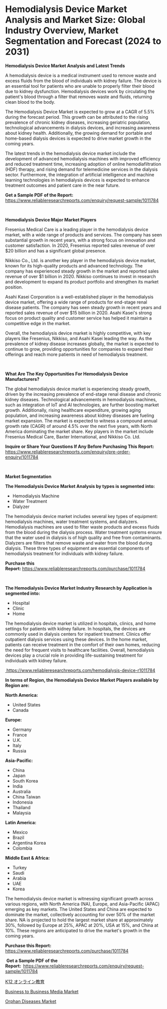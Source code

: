<p><h1>Hemodialysis Device Market Analysis and Market Size: Global Industry Overview, Market Segmentation and Forecast (2024 to 2031)</h1></p><p><strong>Hemodialysis Device Market Analysis and Latest Trends</strong></p>
<p><p>A hemodialysis device is a medical instrument used to remove waste and excess fluids from the blood of individuals with kidney failure. The device is an essential tool for patients who are unable to properly filter their blood due to kidney dysfunction. Hemodialysis devices work by circulating the patient's blood through a filter that removes waste and fluids, returning clean blood to the body.</p><p>The Hemodialysis Device Market is expected to grow at a CAGR of 5.5% during the forecast period. This growth can be attributed to the rising prevalence of chronic kidney diseases, increasing geriatric population, technological advancements in dialysis devices, and increasing awareness about kidney health. Additionally, the growing demand for portable and home-based dialysis devices is expected to drive market growth in the coming years.</p><p>The latest trends in the hemodialysis device market include the development of advanced hemodialysis machines with improved efficiency and reduced treatment time, increasing adoption of online hemodiafiltration (HDF) therapy, and rising demand for telemedicine services in the dialysis sector. Furthermore, the integration of artificial intelligence and machine learning technologies in hemodialysis devices is expected to enhance treatment outcomes and patient care in the near future.</p></p>
<p><strong>Get a Sample PDF of the Report:&nbsp;</strong> <a href="https://www.reliableresearchreports.com/enquiry/request-sample/1011784">https://www.reliableresearchreports.com/enquiry/request-sample/1011784</a></p>
<p>&nbsp;</p>
<p><strong>Hemodialysis Device Major Market Players</strong></p>
<p><p>Fresenius Medical Care is a leading player in the hemodialysis device market, with a wide range of products and services. The company has seen substantial growth in recent years, with a strong focus on innovation and customer satisfaction. In 2020, Fresenius reported sales revenue of over $20 billion and has a significant global presence.</p><p>Nikkiso Co., Ltd. is another key player in the hemodialysis device market, known for its high-quality products and advanced technology. The company has experienced steady growth in the market and reported sales revenue of over $1 billion in 2020. Nikkiso continues to invest in research and development to expand its product portfolio and strengthen its market position.</p><p>Asahi Kasei Corporation is a well-established player in the hemodialysis device market, offering a wide range of products for end-stage renal disease patients. The company has seen steady growth in recent years and reported sales revenue of over $15 billion in 2020. Asahi Kasei's strong focus on product quality and customer service has helped it maintain a competitive edge in the market.</p><p>Overall, the hemodialysis device market is highly competitive, with key players like Fresenius, Nikkiso, and Asahi Kasei leading the way. As the prevalence of kidney disease increases globally, the market is expected to continue to grow, providing opportunities for companies to expand their offerings and reach more patients in need of hemodialysis treatment.</p></p>
<p>&nbsp;</p>
<p><strong>What Are The Key Opportunities For Hemodialysis Device Manufacturers?</strong></p>
<p><p>The global hemodialysis device market is experiencing steady growth, driven by the increasing prevalence of end-stage renal disease and chronic kidney diseases. Technological advancements in hemodialysis machines, such as integration of IoT and AI technologies, are further boosting market growth. Additionally, rising healthcare expenditure, growing aging population, and increasing awareness about kidney diseases are fueling market expansion. The market is expected to witness a compound annual growth rate (CAGR) of around 4.5% over the next five years, with North America dominating the market share. Key players in the market include Fresenius Medical Care, Baxter International, and Nikkiso Co. Ltd.</p></p>
<p><strong>Inquire or Share Your Questions If Any Before Purchasing This Report:</strong> <a href="https://www.reliableresearchreports.com/enquiry/pre-order-enquiry/1011784">https://www.reliableresearchreports.com/enquiry/pre-order-enquiry/1011784</a></p>
<p>&nbsp;</p>
<p><strong>Market Segmentation</strong></p>
<p><strong>The Hemodialysis Device Market Analysis by types is segmented into:</strong></p>
<p><ul><li>Hemodialysis Machine</li><li>Water Treatment</li><li>Dialyzer</li></ul></p>
<p><p>The hemodialysis device market includes several key types of equipment: hemodialysis machines, water treatment systems, and dialyzers. Hemodialysis machines are used to filter waste products and excess fluids from the blood during the dialysis process. Water treatment systems ensure that the water used in dialysis is of high quality and free from contaminants. Dialyzers are filters that remove waste and water from the blood during dialysis. These three types of equipment are essential components of hemodialysis treatment for individuals with kidney failure.</p></p>
<p><strong>Purchase this Report:&nbsp;</strong><a href="https://www.reliableresearchreports.com/purchase/1011784">https://www.reliableresearchreports.com/purchase/1011784</a></p>
<p>&nbsp;</p>
<p><strong>The Hemodialysis Device Market Industry Research by Application is segmented into:</strong></p>
<p><ul><li>Hospital</li><li>Clinic</li><li>Home</li></ul></p>
<p><p>The hemodialysis device market is utilized in hospitals, clinics, and home settings for patients with kidney failure. In hospitals, the devices are commonly used in dialysis centers for inpatient treatment. Clinics offer outpatient dialysis services using these devices. In the home market, patients can receive treatment in the comfort of their own homes, reducing the need for frequent visits to healthcare facilities. Overall, hemodialysis devices play a crucial role in providing life-sustaining treatment for individuals with kidney failure.</p></p>
<p><a href="https://www.reliableresearchreports.com/hemodialysis-device-r1011784">&nbsp;https://www.reliableresearchreports.com/hemodialysis-device-r1011784</a></p>
<p><strong>In terms of Region, the Hemodialysis Device Market Players available by Region are:</strong></p>
<p>
    <p> <strong> North America: </strong>
        <ul>
            <li>United States</li>
            <li>Canada</li>
        </ul>
        </p> 
    <p> <strong> Europe: </strong>
        <ul>
            <li>Germany</li>
            <li>France</li>
            <li>U.K.</li>
            <li>Italy</li>
            <li>Russia</li>
        </ul>
        </p> 
    <p> <strong> Asia-Pacific: </strong>
        <ul>
            <li>China</li>
            <li>Japan</li>
            <li>South Korea</li>
            <li>India</li>
            <li>Australia</li>
            <li>China Taiwan</li>
            <li>Indonesia</li>
            <li>Thailand</li>
            <li>Malaysia</li>
        </ul>
        </p> 
    <p> <strong> Latin America: </strong>
        <ul>
            <li>Mexico</li>
            <li>Brazil</li>
            <li>Argentina Korea</li>
            <li>Colombia</li>
        </ul>
        </p> 
    <p> <strong> Middle East & Africa: </strong>
        <ul>
            <li>Turkey</li>
            <li>Saudi</li>
            <li>Arabia</li>
            <li>UAE</li>
            <li>Korea</li>
        </ul>
    </p>
    </p>
<p><p>The hemodialysis device market is witnessing significant growth across various regions, with North America (NA), Europe, and Asia-Pacific (APAC) emerging as key markets. The United States and China are expected to dominate the market, collectively accounting for over 50% of the market share. NA is projected to hold the largest market share at approximately 30%, followed by Europe at 25%, APAC at 20%, USA at 15%, and China at 10%. These regions are anticipated to drive the market's growth in the coming years.</p></p>
<p><strong>Purchase this Report: </strong><a href="https://www.reliableresearchreports.com/purchase/1011784">https://www.reliableresearchreports.com/purchase/1011784</a></p>
<p>&nbsp;<strong>Get a Sample PDF of the Report:&nbsp;&nbsp;</strong><a href="https://www.reliableresearchreports.com/enquiry/request-sample/1011784">https://www.reliableresearchreports.com/enquiry/request-sample/1011784</a></p>
<p><strong></strong></p>
<p><p><a href="https://github.com/oqxogxyvqe90775/Market-Research-Report-List-2/blob/main/954664754494.md">K12 オンライン教育</a></p><p><a href="https://www.linkedin.com/pulse/business-media-market-insights-cagr-trends-growth-strategies-ein0f">Business to Business Media Market</a></p><p><a href="https://www.linkedin.com/pulse/orphan-diseases-market-key-successful-business-strategy-forecast-orjaf">Orphan Diseases Market</a></p></p>